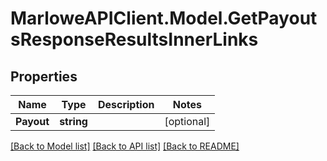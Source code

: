 # MarloweAPIClient.Model.GetPayoutsResponseResultsInnerLinks

## Properties

Name | Type | Description | Notes
------------ | ------------- | ------------- | -------------
**Payout** | **string** |  | [optional] 

[[Back to Model list]](../README.md#documentation-for-models) [[Back to API list]](../README.md#documentation-for-api-endpoints) [[Back to README]](../README.md)

